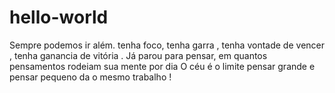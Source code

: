 # hello-world
Sempre podemos ir além.
tenha foco, tenha garra , tenha  vontade de vencer , tenha ganancia de vitória .
Já parou para pensar, em quantos  pensamentos rodeiam sua mente por dia
O céu é o limite
pensar grande e pensar pequeno da o mesmo trabalho !
